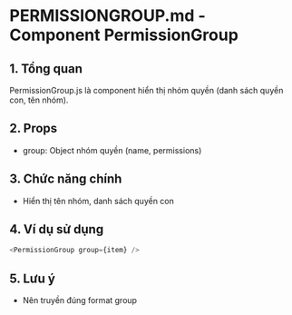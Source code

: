 # PERMISSIONGROUP.md - Component PermissionGroup

## 1. Tổng quan
PermissionGroup.js là component hiển thị nhóm quyền (danh sách quyền con, tên nhóm).

## 2. Props
- group: Object nhóm quyền (name, permissions)

## 3. Chức năng chính
- Hiển thị tên nhóm, danh sách quyền con

## 4. Ví dụ sử dụng
```js
<PermissionGroup group={item} />
```

## 5. Lưu ý
- Nên truyền đúng format group